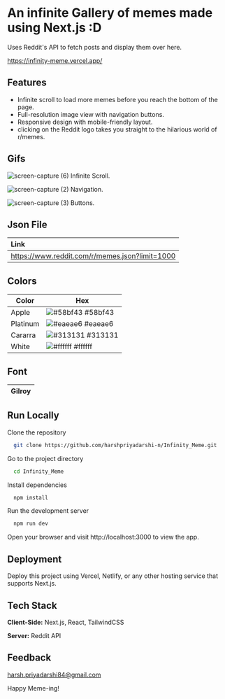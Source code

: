 
# An infinite Gallery of memes made using Next.js :D

Uses Reddit's API to fetch posts and display them over here.

https://infinity-meme.vercel.app/


## Features
- Infinite scroll to load more memes before you reach the bottom of the page.
- Full-resolution image view with navigation buttons.
- Responsive design with mobile-friendly layout.
- clicking on the Reddit logo takes you straight to the hilarious world of r/memes.


## Gifs

![screen-capture (6)](https://github.com/harshpriyadarshi-n/Infinity_Meme/assets/99008122/0a7ef1ca-c1bd-4f94-8871-9d185b736803)
Infinite Scroll.

![screen-capture (2)](https://github.com/harshpriyadarshi-n/Infinity_Meme/assets/99008122/2d37bb59-c34f-47dc-ad31-aa9794bde263)
Navigation.

![screen-capture (3)](https://github.com/harshpriyadarshi-n/Infinity_Meme/assets/99008122/0752f3f4-43e3-4d18-824c-4d8582a8df5f)
Buttons.


## Json File

| Link                       |
| :------------------------- |
| https://www.reddit.com/r/memes.json?limit=1000 |

## Colors

| Color             | Hex                                                                |
| ----------------- | ------------------------------------------------------------------ |
| Apple | ![#58bf43](https://via.placeholder.com/10/58bf43?text=+) #58bf43 |
| Platinum | ![#eaeae6](https://via.placeholder.com/10/eaeae6?text=+) #eaeae6 |
| Cararra | ![#313131](https://via.placeholder.com/10/313131?text=+) #313131 |
| White | ![#ffffff](https://via.placeholder.com/10/ffffff?text=+) #ffffff |

## Font

| Gilroy                     |
| :------------------------- |


## Run Locally

Clone the repository

```bash
  git clone https://github.com/harshpriyadarshi-n/Infinity_Meme.git
```

Go to the project directory

```bash
  cd Infinity_Meme
```

Install dependencies

```bash
  npm install
```

Run the development server

```bash
  npm run dev
```
Open your browser and visit http://localhost:3000 to view the app.
## Deployment

Deploy this project using Vercel, Netlify, or any other hosting service that supports Next.js.

## Tech Stack

**Client-Side:** Next.js, React, TailwindCSS

**Server:** Reddit API


## Feedback

harsh.priyadarshi84@gmail.com

Happy Meme-ing!
